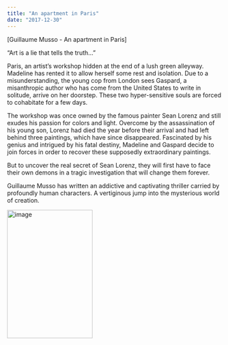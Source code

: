 ```yaml
---
title: "An apartment in Paris"
date: "2017-12-30"
---
```


\[Guillaume Musso - An apartment in Paris]

“Art is a lie that tells the truth…”

Paris, an artist’s workshop hidden at the end of a lush green alleyway.
Madeline has rented it to allow herself some rest and isolation.
Due to a misunderstanding, the young cop from London sees Gaspard, a misanthropic author who has come from the United States to write in solitude, arrive on her doorstep. These two hyper-sensitive souls are forced to cohabitate for a few days.

The workshop was once owned by the famous painter Sean Lorenz and still exudes his passion for colors and light. Overcome by the assassination of his young son, Lorenz had died the year before their arrival and had left behind three paintings, which have since disappeared. Fascinated by his genius and intrigued by his fatal destiny, Madeline and Gaspard decide to join forces in order to recover these supposedly extraordinary paintings.

But to uncover the real secret of Sean Lorenz, they will first have to face their own demons in a tragic investigation that will change them forever.

Guillaume Musso has written an addictive and captivating thriller carried by profoundly human characters. A vertiginous jump into the mysterious world of creation.

<img width="200" height="300" src="https://www.guillaumemusso.com/sites/default/files/images/livres/musso_un_appartement_a_paris-705x1024.jpg" alt="image"></iframe>

